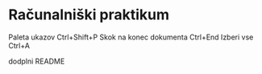# Računalniški praktikum
Paleta ukazov Ctrl+Shift+P
Skok na konec dokumenta Ctrl+End
Izberi vse Ctrl+A


dodplni README
